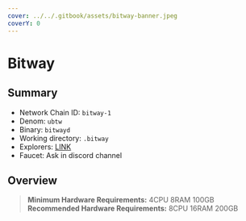 ```yaml
---
cover: ../../.gitbook/assets/bitway-banner.jpeg
coverY: 0
---
```


# Bitway

## Summary

* Network Chain ID: `bitway-1`
* Denom: `ubtw`
* Binary: `bitwayd`
* Working directory: `.bitway`
* Explorers: [LINK](https://bitway.explorers.guru/)
* Faucet: Ask in discord channel

## Overview

> **Minimum Hardware Requirements:** 4CPU 8RAM 100GB \
> **Recommended Hardware Requirements:** 8CPU 16RAM 200GB
